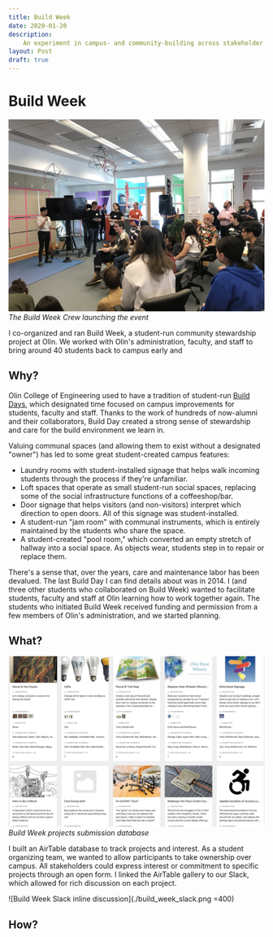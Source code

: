 ```yaml
---
title: Build Week
date: 2020-01-20
description:
    An experiment in campus- and community-building across stakeholder groups.
layout: Post
draft: true
---
```


# Build Week

![Build Week event photo](./build_week_header.jpg)
*The Build Week Crew launching the event*

I co-organized and ran Build Week, a student-run community stewardship project at Olin. We worked with Olin's administration, faculty, and staff to bring around 40 students back to campus early and 

## Why?

Olin College of Engineering used to have a tradition of student-run [Build Days](http://www.olin.edu/events/build-day/), which designated time focused on campus improvements for students, faculty and staff. Thanks to the work of hundreds of now-alumni and their collaborators, Build Day created a strong sense of stewardship and care for the build environment we learn in.

Valuing communal spaces (and allowing them to exist without a designated "owner") has led to some great student-created campus features:
- Laundry rooms with student-installed signage that helps walk incoming students through the process if they're unfamiliar.
- Loft spaces that operate as small student-run social spaces, replacing some of the social infrastructure functions of a coffeeshop/bar.
- Door signage that helps visitors (and non-visitors) interpret which direction to open doors. All of this signage was student-installed.
- A student-run "jam room" with communal instruments, which is entirely maintained by the students who share the space.
- A student-created "pool room," which converted an empty stretch of hallway into a social space. As objects wear, students step in to repair or replace them.

There's a sense that, over the years, care and maintenance labor has been devalued. The last Build Day I can find details about was in 2014. I (and three other students who collaborated on Build Week) wanted to facilitate students, faculty and staff at Olin learning how to work together again. The students who initiated Build Week received funding and permission from a few members of Olin's administration, and we started planning.

## What?
![Build Week Projects list](./build_week_projects.png)
*Build Week projects submission database*

I built an AirTable database to track projects and interest. As a student organizing team, we wanted to allow participants to take ownership over campus. All stakeholders could express interest or commitment to specific projects through an open form. I linked the AirTable gallery to our Slack, which allowed for rich discussion on each project.

![Build Week Slack inline discussion](./build_week_slack.png =400)

## How?

